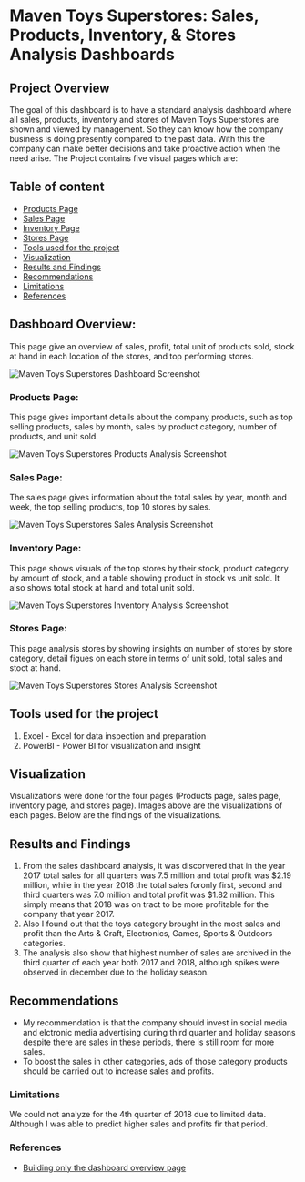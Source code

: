 # Maven Toys Superstores: Sales, Products, Inventory, & Stores Analysis Dashboards


## Project Overview

The goal of this dashboard is to have a standard analysis dashboard where all sales, products, inventory and stores of Maven Toys Superstores are shown and viewed by management. So they can know how the company business is doing presently compared to the past data. With this the company can make better decisions and take proactive action when the need arise. The Project contains five visual pages which are:


## Table of content

- [Products Page](#products-page)
- [Sales Page](#sales-page)
- [Inventory Page](#inventory-page)
- [Stores Page](#stores-page)
- [Tools used for the project](#tools-used-for-the-project)
- [Visualization](#visualization)
- [Results and Findings](#results-and-findings)
- [Recommendations](#recommendations)
- [Limitations](#limitations)
- [References](#references)


## Dashboard Overview:

This page give an overview of sales, profit, total unit of products sold, stock at hand in each location of the stores, and top performing stores.

![Maven Toys Superstores Dashboard Screenshot](https://github.com/user-attachments/assets/cec18421-0bb1-4f8a-9fb3-ac47ebf2356b)


### Products Page: 
This page gives important details about the company products, such as top selling products, sales by month, sales by product category, number of products, and unit sold.

![Maven Toys Superstores Products Analysis Screenshot](https://github.com/user-attachments/assets/b0a73124-a20d-4160-bd52-7719aa9bc56c)


### Sales Page: 

The sales page gives information about the total sales by year, month and week, the top selling products, top 10 stores by sales.

![Maven Toys Superstores Sales Analysis Screenshot](https://github.com/user-attachments/assets/891a1724-5908-4979-82f0-c7c411c93e39)


### Inventory Page: 
This page shows visuals of the top stores by their stock, product category by amount of stock, and a table showing product in stock vs unit sold. It also shows total stock at hand and total unit sold.

![Maven Toys Superstores Inventory Analysis Screenshot](https://github.com/user-attachments/assets/f1e65a3d-c6e9-436a-acc4-568739c8c87a)


### Stores Page: 
This page analysis stores by showing insights on number of stores by store category, detail figues on each store in terms of unit sold, total sales and stoct at hand.

![Maven Toys Superstores Stores Analysis Screenshot](https://github.com/user-attachments/assets/08b773d4-8755-44c5-a734-6c961f6409c1)


## Tools used for the project

1. Excel - Excel for data inspection and preparation
2. PowerBI - Power BI for visualization and insight


## Visualization
Visualizations were done for the four pages (Products page, sales page, inventory page, and stores page). Images above are the visualizations of each pages. Below are the findings of the visualizations.


## Results and Findings

1. From the sales dashboard analysis, it was discorvered that in the year 2017 total sales for all quarters was 7.5 million and total profit was $2.19 million, while in the year 2018 the total sales foronly first, second and third quarters was 7.0 million and total profit was $1.82 million. This simply means that 2018 was on tract to be more profitable for the company that year 2017.
2. Also I found out that the toys category brought in the most sales and profit than the Arts & Craft, Electronics, Games, Sports & Outdoors categories.
3. The analysis also show that highest number of sales are archived in the third quarter of each year both 2017 and 2018, although spikes were observed in december due to the holiday season.


## Recommendations

- My recommendation is that the company should invest in social media and elctronic media advertising during third quarter and holiday seasons despite there are sales in these periods, there is still room for more sales.
- To boost the sales in other categories, ads of those category products should be carried out to increase sales and profits.


### Limitations

We could not analyze for the 4th quarter of 2018 due to limited data. Although I was able to predict higher sales and profits fir that period.


### References

- [Building only the dashboard overview page](https://www.youtube.com/watch?v=nANFRZLZKTs&t)
